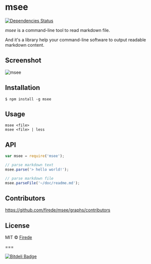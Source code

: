 msee
===

[![Dependencies Status](https://david-dm.org/firede/msee.png)](https://david-dm.org/firede/msee)

*msee* is a command-line tool to read markdown file.

And it's a library help your command-line software to output readable markdown content.

## Screenshot

![msee](https://f.cloud.github.com/assets/157338/1808778/175a83aa-6d77-11e3-8cf7-7c756bab34f8.png)

## Installation

    $ npm install -g msee

## Usage

    msee <file>
    msee <file> | less

## API

```javascript
var msee = require('msee');

// parse markdown text
msee.parse('> hello world!');

// parse markdown file
msee.parseFile('~/doc/readme.md');
```

## Contributors

https://github.com/firede/msee/graphs/contributors

## License

MIT &copy; [Firede](https://github.com/firede)

===

[![Bitdeli Badge](https://d2weczhvl823v0.cloudfront.net/firede/msee/trend.png)](https://bitdeli.com/free "Bitdeli Badge")

